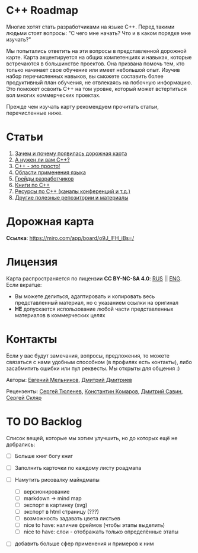 # C++ Roadmap

Многие хотят стать разработчиками на языке C++. Перед такими людьми стоят вопросы: "С чего мне начать? Что и в каком порядке мне изучать?"

Мы попытались ответить на эти вопросы в представленной дорожной карте. Карта акцентируется на общих компетенциях и навыках, которые встречаются в большинстве проектов. Она призвана помочь тем, кто только начинает свое обучение или имеет небольшой опыт. Изучив набор перечисленных навыков, вы сможете составить более продуктивный план обучения, не отвлекаясь на побочную информацию. Это поможет освоить C++ на том уровне, который может встертиться вол многих коммерческих проектах. 

Прежде чем изучать карту рекомендуем прочитать статьи, перечисленные ниже.


# Статьи

1. [Зачем и почему появилась дорожная карта](Rationale.md)
1. [А нужен ли вам C++?](SelfIdentification.md)
1. [C++ - это просто!](FunCpp.md)
1. [Области применения языка](AreasOfApplication.md)
1. [Грейды разработчиков](Grades/Overview.md)
1. [Книги по С++](Books.md)
1. [Ресурсы по C++ (каналы конференций и т.д.)](CommunitySources.md)
1. [Другие полезные репозитории и материалы](ThirdPartyRepositories.md)

# Дорожная карта

**Ссылка**: https://miro.com/app/board/o9J_lFH_iBs=/


# Лицензия 
Карта распространяется по лицензии **CC BY-NC-SA 4.0**: [RUS](https://creativecommons.org/licenses/by-nc-sa/4.0/deed.ru) || [ENG](https://creativecommons.org/licenses/by-nc-sa/4.0/deed.en). Если вкратце:

- Вы можете делиться, адаптировать и копировать весь представленный материал, но с указанием ссылки на оригинал 
- **НЕ** допускается использование любой части представленных материалов в коммерческих целях 

# Контакты

Если у вас будут замечания, вопросы, предложения, то можете связаться с нами удобным способном (в профилях есть контакты), либо засабмитить ошибки или пул реквесты. Мы открыты для общения :)

Авторы:
[Евгений Мельников](https://github.com/salmer),
[Дмитрий Дмитриев](https://github.com/DmitrievDmitriyA)

Рецензенты:
[Сергей Тюленев](https://github.com/marleeeeeey),
[Константин Комаров](https://github.com/MolinRE),
[Дмитрий Савин](https://github.com/SD57),
[Сергей Скляр](https://github.com/SergeiSkliar)

# TO DO Backlog

Список вещей, которые мы хотим улучшить, но до которых ещё не добрались:

- [ ] Больше книг богу книг
- [ ] Заполнить карточки по каждому листу роадмапа
- [ ] Намутить рисовалку майндмапы
  - [ ] версионирование
  - [ ] markdown -> mind map
  - [ ] экспорт в картинку (svg)
  - [ ] экспорт в html страницу (???)
  - [ ] возможность задавать цвета листьев
  - [ ] nice to have: наличие фреймов (чтобы этапы выделить)
  - [ ] nice to have: слои - отображать только определённые этапы
- [ ] добавить больше сфер применения и примеров к ним

